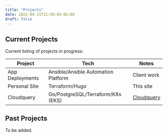 ```yaml
---
title: "Projects"
date: 2022-04-11T21:50:03-05:00
draft: false
---
```


## Current Projects

Current listing of projects in progress:

| Project          | Tech           | Notes                  |
| ---------------- | -------------- |  --------------------- |
| App Deployments  | Ansible/Ansible Automation Platform     | Client work            |
| Personal Site    | Terraform/Hugo | This site              |
| Cloudquery       | Go/PostgreSQL/Terraform/K8s (EKS)       | [Cloudquery](https://www.cloudquery.io/) |

## Past Projects

To be added.
